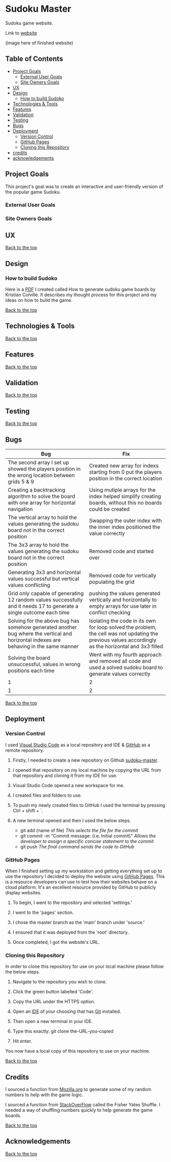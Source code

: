 # Sudoku Master
Sudoku game website.

Link to [website](https://kristiancolville1.github.io/sudoku-master/)

(image here of finished website)

## Table of Contents
* [Project Goals](#project-goals)
    * [External User Goals](#external-user-goals)
    * [Site Owners Goals](#site-owners-goals)
* [UX](#ux)
* [Design](#design)
    * [How to build Sudoko](#how-to-build-sudoko)
* [Technologies & Tools](#technologies--tools)
* [Features](#features)
* [Validation](#validation)
* [Testing](#testing)
* [Bugs](#bugs)
* [Deployment](#deployment)
    * [Version Control](#version-control)
    * [GitHub Pages](#github-pages)
    * [Cloning this Repository](#cloning-this-repository)
* [credits](#credits)
* [acknowledgements](#acknowledgements)

## Project Goals
This project's goal was to create an interactive and user-friendly version of the popular game Sudoku.

### External User Goals
### Site Owners Goals

## UX
[Back to the top](#table-of-contents)
## Design
### How to build Sudoko
Here is a [PDF](assets/pdf/sudoku.pdf) I created called How to generate sudoku game boards by Kristian Colville. It describes my thought process for this project and my ideas on how to build the game.

[Back to the top](#table-of-contents)
## Technologies & Tools
[Back to the top](#table-of-contents)
## Features
[Back to the top](#table-of-contents)
## Validation
[Back to the top](#table-of-contents)
## Testing
[Back to the top](#table-of-contents)
## Bugs

|    Bug    |    Fix    |
| --- | --- |
| The second array I set up showed the players position in the wrong location between grids 5 & 9 | Created new array for indexs starting from 0 put the players position in the correct location|
| Creating a backtracking algorithm to solve the board with one array for horizontal navigation | Using mutiple arrays for the index helped simplify creating boards, without this no boards could be created|
| The vertical array to hold the values generating the sudoku board not in the correct position | Swapping the outer index with the inner index positioned the value correctly |
| The 3x3 array to hold the values generating the sudoku board not in the correct position | Removed code and started over |
| Generating 3x3 and horizontal values successful but vertical values conflicting | Removed code for vertically populating the grid |
| Grid only capable of generating 12 random values successfully and it needs 17 to generate a single outcome each time | pushing the values generated vertically and horizontally to empty arrays for use later in conflict checking |
| Solving for the above bug has somehow generated another bug where the vertical and horizontal indexes are behaving in the same manner | Isolating the code in its own for loop solved the problem, the cell was not updating the previous values accordingly as the horizontal and 3x3 filled |
| Solving the board unsuccessful, values in wrong positions each time | Went with my fourth approach and removed all code and used a solved sudoku board to generate values correctly |
| 1 | 2|
| 1 | 2|
[Back to the top](#table-of-contents)

## Deployment
### Version Control
I used [Visual Studio Code](https://code.visualstudio.com/) as a local repository and IDE & [GitHub](https://github.com/) as a remote repository.

1. Firstly, I needed to create a new repository on Github [sudoku-master](https://github.com/KristianColville1/sudoku-master).
2. I opened that repository on my local machine by copying the URL from that repository and cloning it from my IDE for use.
3. Visual Studio Code opened a new workspace for me.
4. I created files and folders to use.
5. To push my newly created files to GitHub I used the terminal by pressing Ctrl + shift + `.
6. A new terminal opened and then I used the below steps.

    - git add (name of file) *This selects the file for the commit*
    - git commit -m "Commit message: (i.e. Initial commit)" *Allows the developer to assign a specific concise statement to the commit*
    - git push *The final command sends the code to GitHub*

### GitHub Pages
When I finished setting up my workstation and getting everything set up to use the repository I decided to deploy the website using [GitHub Pages](https://pages.github.com/). This is a resource developers can use to test how their websites behave on a cloud platform. It's an excellent resource provided by GitHub to publicly display websites.

1. To begin, I went to the repository and selected 'settings.'

2. I went to the 'pages' section.

3. I chose the master branch as the 'main' branch under 'source.'

4. I ensured that it was deployed from the 'root' directory.

5. Once completed, I got the website's URL.

### Cloning this Repository
In order to clone this repository for use on your local machine please follow the below steps.

1. Navigate to the repository you wish to clone.

2. Click the green button labelled 'Code'.

3. Copy the URL under the HTTPS option.

4. Open an [IDE](https://www.codecademy.com/article/what-is-an-ide) of your choosing that has [Git](https://git-scm.com/) installed.

5. Then open a new terminal in your IDE.

6. Type this exactly: git clone the-URL-you-copied

7. Hit enter.

You now have a local copy of this repository to use on your machine.

[Back to the top](#table-of-contents)
## Credits

I sourced a function from [Mozilla.org](https://developer.mozilla.org/en-US/docs/Web/JavaScript/Reference/Global_Objects/Math/random) to generate some of my random numbers to help with the game logic.

I sourced a function from [StackOverFlow](https://stackoverflow.com/questions/2450954/how-to-randomize-shuffle-a-javascript-array) called the Fisher Yates Shuffle. I needed a way of shuffling numbers quickly to help generate the game boards.

[Back to the top](#table-of-contents)
## Acknowledgements
[Back to the top](#table-of-contents)
